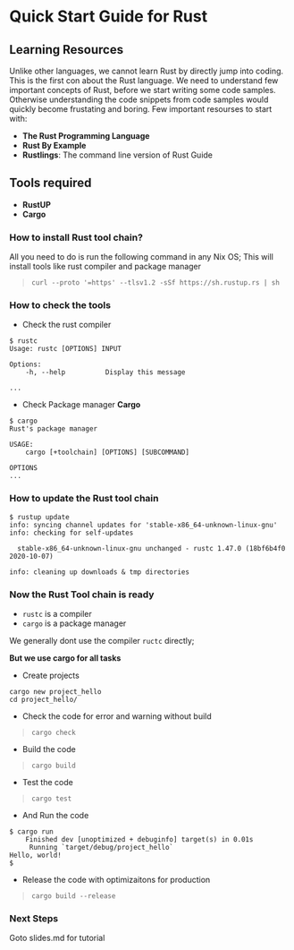 # Quick Start Guide for Rust

## Learning Resources
Unlike other languages, we cannot learn Rust by directly jump into coding. 
This is the first con about the Rust language.
We need to understand few important concepts of Rust, before we start writing some code samples. Otherwise understanding the code snippets from code samples would quickly become frustating and boring. 
Few important resourses to start with:
* **The Rust Programming Language**
* **Rust By Example**
* **Rustlings**: The command line version of Rust Guide

## Tools required
* **RustUP**
* **Cargo**

### How to install Rust tool chain?
All you need to do is run the following command in any Nix OS; This will install tools like rust compiler and package manager

> ```curl --proto '=https' --tlsv1.2 -sSf https://sh.rustup.rs | sh```

### How to check the tools
* Check the rust compiler

```
$ rustc
Usage: rustc [OPTIONS] INPUT

Options:
    -h, --help          Display this message

...

```


* Check Package manager **Cargo**

```
$ cargo
Rust's package manager

USAGE:
    cargo [+toolchain] [OPTIONS] [SUBCOMMAND]

OPTIONS
...
```

### How to update the Rust tool chain

```
$ rustup update
info: syncing channel updates for 'stable-x86_64-unknown-linux-gnu'
info: checking for self-updates

  stable-x86_64-unknown-linux-gnu unchanged - rustc 1.47.0 (18bf6b4f0 2020-10-07)

info: cleaning up downloads & tmp directories
```

### Now the Rust Tool chain is ready
* `rustc` is a compiler
* `cargo` is a package manager

We generally dont use the compiler `ructc` directly; 

**But we use cargo for all tasks**
* Create projects

```
cargo new project_hello
cd project_hello/
```

* Check the code for error and warning without build
> `cargo check`

* Build the code
> `cargo build`

* Test the code
> `cargo test`

* And Run the code
```
$ cargo run
    Finished dev [unoptimized + debuginfo] target(s) in 0.01s
     Running `target/debug/project_hello`
Hello, world!
$
```

* Release the code with optimizaitons for production
> `cargo build --release`

### Next Steps
Goto slides.md for tutorial

